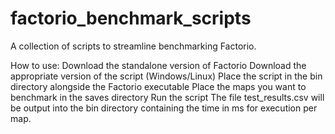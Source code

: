 # factorio_benchmark_scripts

A collection of scripts to streamline benchmarking Factorio.

How to use:
Download the standalone version of Factorio
Download the appropriate version of the script (Windows/Linux)
Place the script in the bin directory alongside the Factorio executable
Place the maps you want to benchmark in the saves directory
Run the script
The file test_results.csv will be output into the bin directory containing the time in ms for execution per map.
